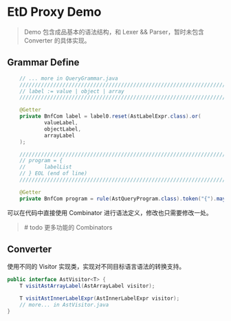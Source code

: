 # EtD Proxy Demo

> Demo 包含成品基本的语法结构，和 Lexer && Parser，暂时未包含 Converter 的具体实现。

## Grammar Define

``` java
	// ... more in QueryGrammar.java
    ///////////////////////////////////////////////////////////////////////////
    // label := value | object | array
    ///////////////////////////////////////////////////////////////////////////

    @Getter
    private BnfCom label = label0.reset(AstLabelExpr.class).or(
            valueLabel,
            objectLabel,
            arrayLabel
    );

    ///////////////////////////////////////////////////////////////////////////
    // program = {
    //      labelList
    // } EOL (end of line)
    ///////////////////////////////////////////////////////////////////////////

    @Getter
    private BnfCom program = rule(AstQueryProgram.class).token("{").maybe(innerLabelList).token("}").sep(EOL);

```

可以在代码中直接使用 Combinator 进行语法定义，修改也只需要修改一处。

> \# todo 更多功能的 Combinators



## Converter

使用不同的 Visitor 实现类，实现对不同目标语言语法的转换支持。

``` java
public interface AstVisitor<T> {
    T visitAstArrayLabel(AstArrayLabel visitor);

    T visitAstInnerLabelExpr(AstInnerLabelExpr visitor);
	// more... in AstVisitor.java
}

```

